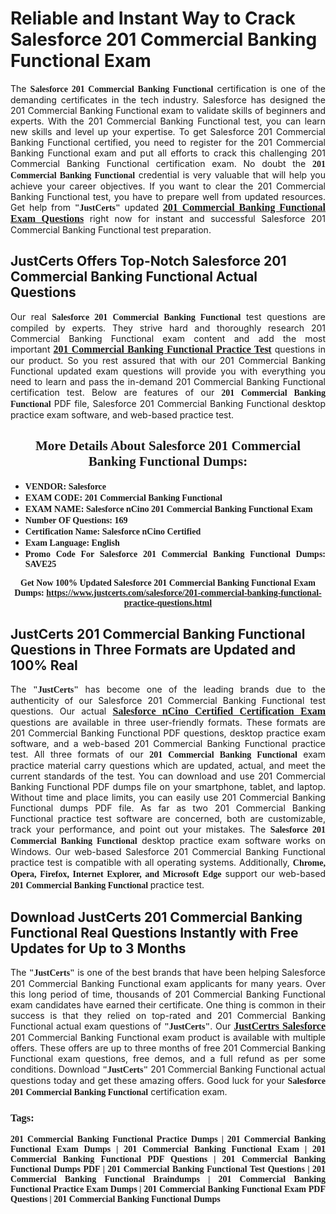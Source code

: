 <h1><strong>Reliable and Instant Way to Crack Salesforce 201 Commercial Banking Functional Exam</strong></h1>

<p style="text-align: justify;">The <span style="font-family:Georgia,serif;"><strong>Salesforce 201 Commercial Banking Functional</strong></span> certification is one of the demanding certificates in the tech industry. Salesforce has designed the 201 Commercial Banking Functional exam to validate skills of beginners and experts. With the 201 Commercial Banking Functional test, you can learn new skills and level up your expertise. To get Salesforce 201 Commercial Banking Functional certified, you need to register for the 201 Commercial Banking Functional exam and put all efforts to crack this challenging 201 Commercial Banking Functional certification exam. No doubt the <span style="font-family:Georgia,serif;"><strong> 201 Commercial Banking Functional</strong></span> credential is very valuable that will help you achieve your career objectives. If you want to clear the 201 Commercial Banking Functional test, you have to prepare well from updated resources. Get help from <span style="font-size:14px;"><span style="font-family:Georgia,serif;"><strong>&quot;JustCerts&quot;</strong></span></span> updated&nbsp;<a href="https://www.justcerts.com/salesforce/201-commercial-banking-functional-practice-questions.html"><span style="font-size:16px;"><span style="font-family:Georgia,serif;"><strong>201 Commercial Banking Functional Exam Questions</strong></span></span></a> right now for instant and successful Salesforce 201 Commercial Banking Functional test preparation.</p>

<h2><strong>JustCerts Offers Top-Notch Salesforce 201 Commercial Banking Functional Actual Questions&nbsp;</strong></h2>

<p style="text-align: justify;">Our real <span style="font-family:Georgia,serif;"><strong>Salesforce 201 Commercial Banking Functional</strong></span> test questions are compiled by experts. They strive hard and thoroughly research 201 Commercial Banking Functional exam content and add the most important&nbsp;<a href="https://www.justcerts.com/salesforce/201-commercial-banking-functional-practice-questions.html"><span style="font-size:16px;"><span style="font-family:Georgia,serif;"><strong>201 Commercial Banking Functional Practice Test</strong></span></span></a> questions in our product. So you rest assured that with our 201 Commercial Banking Functional updated exam questions will provide you with everything you need to learn and pass the in-demand 201 Commercial Banking Functional certification test. Below are features of our<span style="font-family:Georgia,serif;"><strong>&nbsp;201 Commercial Banking Functional</strong></span> PDF file, Salesforce 201 Commercial Banking Functional desktop practice exam software, and web-based practice test.</p>

<h2 style="text-align: center;"><strong><span style="font-family:Georgia,serif;">More Details About Salesforce 201 Commercial Banking Functional Dumps:</span></strong></h2>

<ul>
	<li style="text-align: justify;"><span style="font-size:14px;"><span style="font-family:Georgia,serif;"><strong>VENDOR: Salesforce</strong></span></span></li>
	<li style="text-align: justify;"><span style="font-size:14px;"><span style="font-family:Georgia,serif;"><strong>EXAM CODE: 201 Commercial Banking Functional</strong></span></span></li>
	<li style="text-align: justify;"><span style="font-size:14px;"><span style="font-family:Georgia,serif;"><strong>EXAM NAME: Salesforce nCino 201 Commercial Banking Functional Exam</strong></span></span></li>
	<li style="text-align: justify;"><span style="font-size:14px;"><span style="font-family:Georgia,serif;"><strong>Number OF Questions: 169</strong></span></span></li>
	<li style="text-align: justify;"><span style="font-size:14px;"><span style="font-family:Georgia,serif;"><strong>Certification Name: Salesforce nCino Certified</strong></span></span></li>
	<li style="text-align: justify;"><span style="font-size:14px;"><span style="font-family:Georgia,serif;"><strong>Exam Language: English</strong></span></span></li>
	<li style="text-align: justify;"><span style="font-size:14px;"><span style="font-family:Georgia,serif;"><strong>Promo Code For Salesforce 201 Commercial Banking Functional Dumps: SAVE25</strong></span></span></li>
</ul>

<p style="text-align: center;"><strong><span style="font-family:Georgia,serif;"><span style="font-size:14px;">Get Now 100% Updated Salesforce 201 Commercial Banking Functional Exam Dumps:</span> <a href="https://www.justcerts.com/salesforce/201-commercial-banking-functional-practice-questions.html">https://www.justcerts.com/salesforce/201-commercial-banking-functional-practice-questions.html</a></span></strong></p>

<h2><strong>JustCerts 201 Commercial Banking Functional Questions in Three Formats are Updated and 100% Real</strong></h2>

<p style="text-align: justify;">The <span style="font-size:14px;"><span style="font-family:Georgia,serif;"><strong>&quot;JustCerts&quot;</strong></span></span> has become one of the leading brands due to the authenticity of our Salesforce 201 Commercial Banking Functional test questions. Our actual <a href="https://www.justcerts.com/salesforce/salesforce-ncino-certified-certification-exams.html"><span style="font-size:16px;"><span style="font-family:Georgia,serif;"><strong>Salesforce nCino Certified&nbsp;Certification Exam</strong></span></span></a> questions are available in three user-friendly formats. These formats are 201 Commercial Banking Functional PDF questions, desktop practice exam software, and a web-based 201 Commercial Banking Functional practice test. All three formats of our <strong><span style="font-family:Georgia,serif;"> 201 Commercial Banking Functional</span></strong> exam practice material carry questions which are updated, actual, and meet the current standards of the test. You can download and use 201 Commercial Banking Functional PDF dumps file on your smartphone, tablet, and laptop. Without time and place limits, you can easily use 201 Commercial Banking Functional dumps PDF file. As far as two&nbsp;201 Commercial Banking Functional practice test software are concerned, both are customizable, track your performance, and point out your mistakes. The <span style="font-family:Georgia,serif;"><strong>Salesforce 201 Commercial Banking Functional</strong></span> desktop practice exam software works on Windows. Our web-based Salesforce 201 Commercial Banking Functional practice test is compatible with all operating systems. Additionally, <span style="font-family:Georgia,serif;"><strong>Chrome, Opera, Firefox, Internet Explorer, and Microsoft Edge</strong></span> support our web-based <span style="font-family:Georgia,serif;"><strong>201 Commercial Banking Functional </strong></span> practice test.</p>

<h2><strong>Download JustCerts 201 Commercial Banking Functional Real Questions Instantly with Free Updates for Up to 3 Months</strong></h2>

<p style="text-align: justify;">The <span style="font-family:Georgia,serif;"><span style="font-size:14px;"><strong>&quot;JustCerts&quot;</strong></span></span> is one of the best brands that have been helping Salesforce 201 Commercial Banking Functional exam applicants for many years. Over this long period of time, thousands of 201 Commercial Banking Functional exam candidates have earned their certificate. One thing is common in their success is that they relied on top-rated and&nbsp;201 Commercial Banking Functional actual exam questions of <span style="font-family:Georgia,serif;"><span style="font-size:14px;"><strong>&quot;JustCerts&quot;</strong></span></span>. Our <a href="https://www.justcerts.com/salesforce-certification-exams.html"><span style="font-size:16px;"><span style="font-family:Georgia,serif;"><strong>JustCertrs Salesforce</strong></span></span></a> 201 Commercial Banking Functional exam product is available with multiple offers. These offers are up to three months of free&nbsp;201 Commercial Banking Functional exam questions, free demos, and a full refund as per some conditions. Download <span style="font-family:Georgia,serif;"><span style="font-size:14px;"><strong>&quot;JustCerts&quot;</strong></span></span> 201 Commercial Banking Functional actual questions today and get these amazing offers. Good luck for your <span style="font-family:Georgia,serif;"><strong>Salesforce 201 Commercial Banking Functional</strong></span> certification exam.</p>

<h3 style="text-align: justify;"><span style="font-family:Georgia,serif;"><strong>Tags:</strong></span></h3>

<p style="text-align: justify;"><span style="font-family:Georgia,serif;"><strong>201 Commercial Banking Functional Practice Dumps | 201 Commercial Banking Functional Exam Dumps | 201 Commercial Banking Functional Exam | 201 Commercial Banking Functional PDF Questions | 201 Commercial Banking Functional Dumps PDF | 201 Commercial Banking Functional Test Questions | 201 Commercial Banking Functional Braindumps | 201 Commercial Banking Functional Practice Exam Dumps | 201 Commercial Banking Functional Exam PDF Questions | 201 Commercial Banking Functional Dumps</strong></span></p>

